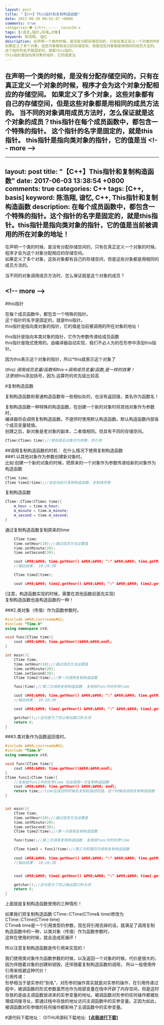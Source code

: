 ```yaml
---
layout: post
title: "【C++】This指针和复制构造函数"
date: 2017-06-26 08:52:47 +0800
comments: true
categories:❸ C/C++,----- cocos2d-x
tags: [c语言,指针,存储,对象]
keyword: 陈浩翔, 谙忆
description: 在声明一个类的时候，是没有分配存储空间的，只有在真正定义一个对象的时候，程序才会为这个对象分配相应的存储空间。 
如果定义了多个对象，这些对象都有自己的存储空间，但是这些对象都是用相同的成员方法的。  当不同的对象调用成员方法时，怎么保证就是这个对象的成员？this指针在每个成员函数中，都包含一个特殊的指针。 
这个指针的名字是固定的，就是this指针。 
this指针是指向类对象的指针，它的值是当 
---
```



在声明一个类的时候，是没有分配存储空间的，只有在真正定义一个对象的时候，程序才会为这个对象分配相应的存储空间。 
如果定义了多个对象，这些对象都有自己的存储空间，但是这些对象都是用相同的成员方法的。  当不同的对象调用成员方法时，怎么保证就是这个对象的成员？this指针在每个成员函数中，都包含一个特殊的指针。 
这个指针的名字是固定的，就是this指针。 
this指针是指向类对象的指针，它的值是当
&#60;!-- more --&#62;
----------

---
layout: post
title: "【C++】This指针和复制构造函数"
date: 2017-06-03 13:38:54 +0800
comments: true
categories: C++
tags: [C++, basis]
keyword: 陈浩翔, 谙忆, C++, This指针和复制构造函数
description: 在每个成员函数中，都包含一个特殊的指针。这个指针的名字是固定的，就是this指针。this指针是指向类对象的指针，它的值是当前被调用的所在对象的地址！  
---

在声明一个类的时候，是没有分配存储空间的，只有在真正定义一个对象的时候，程序才会为这个对象分配相应的存储空间。  
如果定义了多个对象，这些对象都有自己的存储空间，但是这些对象都是用相同的成员方法的。  

当不同的对象调用成员方法时，怎么保证就是这个对象的成员？

&#60;!-- more --&#62;
----------

#this指针

在每个成员函数中，都包含一个特殊的指针。  
这个指针的名字是固定的，就是this指针。  
this指针是指向类对象的指针，它的值是当前被调用的所在对象的地址！  

this指针是指向本类对象的指针，它作为参数传递给成员函数  
this指针是隐式使用的。由编译器自动实现，我们不必人为的在形参中添加this指针。 

因为this表示这个对象的指针，所以*this就表示这个对象了  

(*this).调用成员变量/函数和this-&#62;调用成员变量/函数,是一样的效果！  
注意给*this添加括号，因为.运算符的优先级比较高  

#复制构造函数

复制构造函数和普通构造函数有一些相似处的，也没有返回值，类名作为函数名！  

复制构造函数一种特殊的构造函数，在创建一个新的对象时将其他对象作为参数时，  
编译器将会调用复制构造函数。不提供时使用默认构造函数。默认构造函数内部各个成员变量赋值。  
创建之后，新对象是老对象的副本，二者值相同。但具有不同的存储空间。  
```cpp
CTime(CTime& time);//使用类名对象作为参数，传引用
```

##调用复制构造函数的时机：
在什么情况下使用复制构造函数  
###1.以其他对象作为参数创建新对象时。  
比如:创建一个新的对象的时候，把原来的一个对象作为参数传递给新的对象作为构造函数  
```cpp
CTime time;
CTime time2(time);//会自动执行复制构造函数，复制成员等  
```  
复制构造函数
```cpp
CTime::CTime(CTime& time){
	m_hour = time.m_hour;
	m_minute = time.m_minute;
	m_second = time.m_second;
}
```

通过复制构造函数复制原来的time
```cpp
	CTime time;
	time.setHour(10);//通过成员方法设置值
	time.setMinute(20);
	time.setSecond(30);

	cout &#60;&#60; time.getHour() &#60;&#60; ":" &#60;&#60; time.getMinute() &#60;&#60; ":" &#60;&#60; time.getSecond() &#60;&#60; endl;
	//输出结果： 10:20:30

	CTime time2(time);

	cout &#60;&#60; time2.getHour() &#60;&#60; ":" &#60;&#60; time2.getMinute() &#60;&#60; ":" &#60;&#60; time2.getSecond() &#60;&#60; endl;

```
(注意，构造函数实现的时候，需要在其他函数前面先实现)  
复制构造函数也是构造函数的一种！  

###2.类对象（传值）作为函数参数时。
```cpp
#include &#60;iostream&#62;
#include "Time.h"
using namespace std;

void func(CTime time){
	cout &#60;&#60; time.getHour()&#60;&#60;endl;
}

int main(){
	CTime time;
	time.setHour(10);//通过成员方法设置值
	time.setMinute(20);
	time.setSecond(30);
	CTime time2(time);//第一次调用复制构造函数

	func(time);//第二次调用复制构造函数  复制给func中的形参time

	cout &#60;&#60; time.getHour() &#60;&#60; ":" &#60;&#60; time.getMinute() &#60;&#60; ":" &#60;&#60; time.getSecond() &#60;&#60; endl;
	//输出结果： 10:20:30

	cout &#60;&#60; time2.getHour() &#60;&#60; ":" &#60;&#60; time2.getMinute() &#60;&#60; ":" &#60;&#60; time2.getSecond() &#60;&#60; endl;

	getchar();//这句是为了防止输出窗口秒关闭
	return 0;
}
```
  
###3.类对象作为函数返回值时。
```cpp
#include &#60;iostream&#62;
#include "Time.h"
using namespace std;

void func(CTime time){
	cout &#60;&#60; time.getHour()&#60;&#60;endl;
}
CTime func1(CTime time){
	//复制给func1中的形参time 也会调用一次复制构造函数
	cout &#60;&#60; time.getHour() &#60;&#60; endl;
	return time;//time在返回的时候会复制给返回的值，这个时候会调用复制构造函数
}


int main(){
	CTime time;
	time.setHour(10);//通过成员方法设置值
	time.setMinute(20);
	time.setSecond(30);
	CTime time2(time);//第一次调用复制构造函数

	func(time);//第二次调用复制构造函数  复制给func中的形参time

	CTime time3 = func1(time);//第三次和第四次调用复制构造函数
	
	cout &#60;&#60; time.getHour() &#60;&#60; ":" &#60;&#60; time.getMinute() &#60;&#60; ":" &#60;&#60; time.getSecond() &#60;&#60; endl;
	//输出结果： 10:20:30


	cout &#60;&#60; time2.getHour() &#60;&#60; ":" &#60;&#60; time2.getMinute() &#60;&#60; ":" &#60;&#60; time2.getSecond() &#60;&#60; endl;

	getchar();//这句是为了防止输出窗口秒关闭
	return 0;
}
```

上面就是复制构造函数使用的三种情形！  

如果我们把复制构造函数 CTime::CTime(CTime& time)修改为CTime::CTime(CTime time)   
CTime& time是一个引用类型的参数，现在将引用去掉的话，就满足了调用复制构造函数中的一种，以类对象（传值）作为函数参数时，  
这样在使用的时候，就会造成死循环！  

所以注意复制构造函数是传引用来实现的！    

我们使用类对象作为函数参数的时候，以及返回一个对象的时候，代价是很大的，  
因为伴随着对象的创建和销毁，还伴随着复制构造函数的调用， 所以一般使用传引用来规避这种代价！  
引用传递：  
形参相当于是实参的“别名”，对形参的操作其实就是对实参的操作，在引用传递过程中，被调函数的形式参数虽然也作为局部变量在栈中开辟了内存空间，但是这时存放的是由主调函数放进来的实参变量的地址。被调函数对形参的任何操作都被处理成间接寻址，即通过栈中存放的地址访问主调函数中的实参变量。正因为如此，被调函数对形参做的任何操作都影响了主调函数中的实参变量。  

#源代码下载地址：
GITHUB源码下载地址:【**[点我进行下载](https://github.com/chenhaoxiang/C-Study/tree/master/20170603/test2 "点我进行下载")**】
